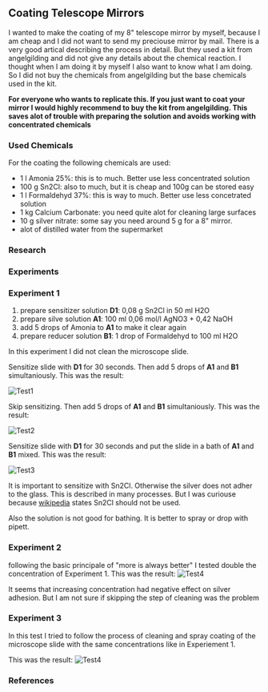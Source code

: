 ## Coating Telescope Mirrors

I wanted to make the coating of my 8" telescope mirror by myself, because I am cheap and I did not want to send my preciouse mirror by mail. There is a very good artical describing the process in detail. But they used a kit from angelgilding and did not give any details about the chemical reaction.
I thought when I am doing it by myself I also want to know what I am doing. So I did not buy the chemicals from angelgilding but the base chemicals used in the kit. 

**For everyone who wants to replicate this. If you just want to coat your mirror I would highly recommend to buy the kit from angelgilding. This saves alot of trouble with preparing the solution and avoids working with concentrated chemicals**

### Used Chemicals

For the coating the following chemicals are used:

* 1 l Amonia 25%: this is to much. Better use less concentrated solution
* 100 g Sn2Cl: also to much, but it is cheap and 100g can be stored easy
* 1 l Formaldehyd 37%: this is way to much. Better use less concetrated solution
* 1 kg Calcium Carbonate: you need quite alot for cleaning large surfaces
* 10 g silver nitrate: some say you need around 5 g for a 8" mirror.
* alot of distilled water from the supermarket

### Research

### Experiments

### Experiment 1

1. prepare sensitizer solution **D1**: 0,08 g Sn2Cl in 50 ml H2O
2. prepare silve solution **A1**: 100 ml 0,06 mol/l AgNO3 + 0,42 NaOH
3. add 5 drops of Amonia to **A1** to make it clear again
4. prepare reducer solution **B1**: 1 drop of Formaldehyd to 100 ml H2O
 
In this experiment I did not clean the microscope slide.

Sensitize slide with **D1** for 30 seconds. Then add 5 drops of **A1** and **B1** simultaniously.
This was the result:

![Test1](/img/20220404/DSC01289.JPG)

Skip sensitizing. Then add 5 drops of **A1** and **B1** simultaniously.
This was the result:

![Test2](/img/20220404/DSC01291.JPG)

Sensitize slide with **D1** for 30 seconds and put the slide in a bath of **A1** and **B1** mixed.
This was the result:

![Test3](/img/20220404/DSC01290.JPG)

It is important to sensitize with Sn2Cl. Otherwise the silver does not adher to the glass. This is described in many processes. But I was curiouse because [wikipedia](https://en.wikipedia.org/wiki/Tollens%27_reagent) states Sn2Cl should not be used.

Also the solution is not good for bathing. It is better to spray or drop with pipett.

### Experiment 2

following the basic principale of "more is always better" I tested double the concentration of Experiment 1.
This was the result:
![Test4](/img/20220404/DSC01292.JPG)

It seems that increasing concentration had negative effect on silver adhesion.
But I am not sure if skipping the step of cleaning was the problem

### Experiment 3

In this test I tried to follow the process of cleaning and spray coating of the microscope slide with the same concentrations like in Experiement 1.

This was the result:
![Test4](/img/20220404/DSC01293.JPG)

### References


